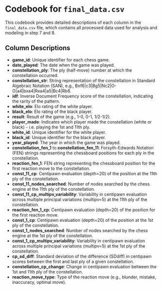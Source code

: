 # Codebook for `final_data.csv`

This codebook provides detailed descriptions of each column in the `final_data.csv` file, which contains all processed data used for analysis and modeling in step 7 and 8.

## Column Descriptions

- **game_id**: Unique identifier for each chess game.
- **date_played**: The date when the game was played.
- **constellation_ply**: The ply (half-move) number at which the constellation occurred.
- **constellation_str**: String representation of the constellation in Standard Algebraic Notation (SAN), e.g., Bxf6|c3|Bg5|Nc2|O-O|a4|bxa4|Rxa4|a5|Bc4|Rb8.
- **idf**: Inverse Document Frequency score of the constellation, indicating the rarity of the pattern.
- **white_elo**: Elo rating of the white player.
- **black_elo**: Elo rating of the black player.
- **result**: Result of the game (e.g., 1-0, 0-1, 1/2-1/2).
- **player_made**: Indicates which player made the constellation (white or black) - i.e. playing the 1st and 11th ply.
- **white_id**: Unique identifier for the white player.
- **black_id**: Unique identifier for the black player.
- **year_played**: The year in which the game was played.
- **constellation_fen_1** to **constellation_fen_11**: Forsyth-Edwards Notation (FEN) strings representing the chessboard positions for each ply in the constellation.
- **reaction_fen_1**: FEN string representing the chessboard position for the first reaction move to the constellation.
- **const_11_cp**: Centipawn evaluation (depth=20) of the position at the 11th ply of the constellation.
- **const_11_nodes_searched**: Number of nodes searched by the chess engine at the 11th ply of the constellation.
- **const_11_cp_multipv_variability**: Variability in centipawn evaluation across multiple principal variations (multipv=5) at the 11th ply of the constellation.
- **reaction_fen_1_cp**: Centipawn evaluation (depth=20) of the position for the first reaction move.
- **const_1_cp**: Centipawn evaluation (depth=20) of the position at the 1st ply of the constellation.
- **const_1_nodes_searched**: Number of nodes searched by the chess engine at the 1st ply of the constellation.
- **const_1_cp_multipv_variability**: Variability in centipawn evaluation across multiple principal variations (multipv=5) at the 1st ply of the constellation.
- **cp_sd_diff**: Standard deviation of the difference (SDdiff) in centipawn scores between the first and last ply of a given constellation.
- **constellation_cp_change**: Change in centipawn evaluation between the 1st and 11th ply of the constellation.
- **reaction_move_type**: Type of the reaction move (e.g., blunder, mistake, inaccuracy, optimal move).